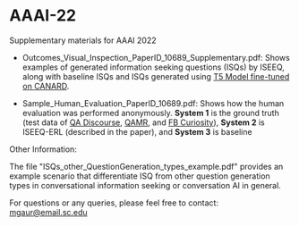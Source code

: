 # AAAI-22
Supplementary materials for AAAI 2022

* Outcomes_Visual_Inspection_PaperID_10689_Supplementary.pdf: Shows examples of generated information seeking questions (ISQs) by ISEEQ, along with baseline ISQs and ISQs generated using <a href="https://arxiv.org/pdf/2004.01909.pdf">T5 Model fine-tuned on CANARD</a>.

* Sample_Human_Evaluation_PaperID_10689.pdf: Shows how the human evaluation was performed anonymously. **System 1** is the ground truth (test data of <a href="https://github.com/ValentinaPy/QADiscourse">QA Discourse</a>, <a href="https://github.com/uwnlp/qamr">QAMR</a>, and <a href="https://github.com/facebookresearch/curiosity">FB Curiosity</a>), **System 2** is ISEEQ-ERL (described in the paper), and **System 3** is baseline


Other Information:

The file "ISQs_other_QuestionGeneration_types_example.pdf" provides an example scenario that differentiate ISQ from other question generation types in conversational information seeking or conversation AI in general. 

For questions or any queries, please feel free to contact: mgaur@email.sc.edu
